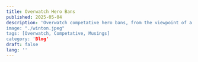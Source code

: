 ```yaml
---
title: Overwatch Hero Bans
published: 2025-05-04
description: 'Overwatch competative hero bans, from the viewpoint of a metal-rank gamer.
image: "./winton.jpeg"
tags: [Overwatch, Competative, Musings]
category: 'Blog'
draft: false 
lang: ''
---
```

